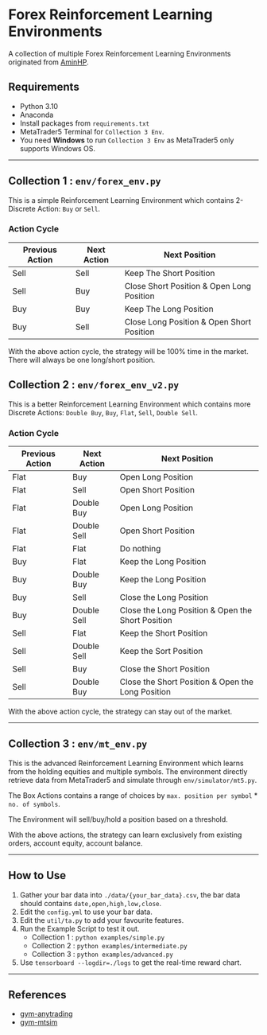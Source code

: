 # Forex Reinforcement Learning Environments

A collection of multiple Forex Reinforcement Learning Environments originated from [AminHP](https://github.com/AminHP).

## Requirements

- Python 3.10
- Anaconda
- Install packages from `requirements.txt`
- MetaTrader5 Terminal for `Collection 3 Env`.
- You need **Windows** to run `Collection 3 Env` as MetaTrader5 only supports Windows OS.

---
## Collection 1 : `env/forex_env.py`

This is a simple Reinforcement Learning Environment which contains 2-Discrete Action: `Buy` or `Sell`.

### Action Cycle

|Previous Action|Next Action|Next Position|
|---------------|-----------|-------------|
|Sell|Sell|Keep The Short Position|
|Sell|Buy|Close Short Position & Open Long Position|
|Buy|Buy|Keep The Long Position|
|Buy|Sell|Close Long Position & Open Short Position|

With the above action cycle, the strategy will be 100% time in the market. There will always be one long/short position.

## Collection 2 : `env/forex_env_v2.py`

This is a better Reinforcement Learning Environment which contains more Discrete Actions: `Double Buy`, `Buy`, `Flat`, `Sell`, `Double Sell`.

### Action Cycle

|Previous Action|Next Action|Next Position|
|---------------|-----------|-------------|
|Flat|Buy|Open Long Position|
|Flat|Sell|Open Short Position|
|Flat|Double Buy|Open Long Position|
|Flat|Double Sell|Open Short Position|
|Flat|Flat|Do nothing|
|Buy|Flat|Keep the Long Position|
|Buy|Double Buy|Keep the Long Position|
|Buy|Sell|Close the Long Position|
|Buy|Double Sell|Close the Long Position & Open the Short Position|
|Sell|Flat|Keep the Short Position|
|Sell|Double Sell|Keep the Sort Position|
|Sell|Buy|Close the Short Position|
|Sell|Double Buy|Close the Short Position & Open the Long Position|

With the above action cycle, the strategy can stay out of the market.

---

## Collection 3 : `env/mt_env.py`

This is the advanced Reinforcement Learning Environment which learns from the holding equities and multiple symbols. The environment directly retrieve data from MetaTrader5 and simulate through `env/simulator/mt5.py`.

The Box Actions contains a range of choices by `max. position per symbol` * `no. of symbols`.

The Environment will sell/buy/hold a position based on a threshold.

With the above actions, the strategy can learn exclusively from existing orders, account equity, account balance.

---

## How to Use

1. Gather your bar data into `./data/{your_bar_data}.csv`, the bar data should contains `date,open,high,low,close`.
2. Edit the `config.yml` to use your bar data.
3. Edit the `util/ta.py` to add your favourite features.
4. Run the Example Script to test it out.
   - Collection 1 : `python examples/simple.py`
   - Collection 2 : `python examples/intermediate.py`
   - Collection 3 : `python examples/advanced.py` 
5. Use `tensorboard --logdir=./logs` to get the real-time reward chart.

---

## References

- [gym-anytrading](https://github.com/AminHP/gym-anytrading)
- [gym-mtsim](https://github.com/AminHP/gym-mtsim)